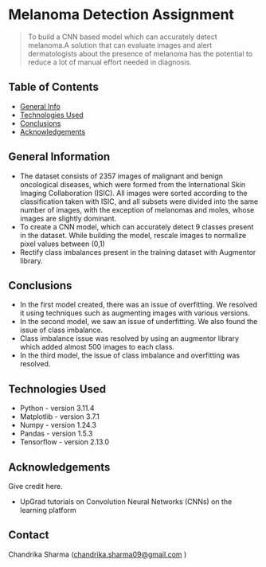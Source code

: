 # Melanoma Detection Assignment
> To build a CNN based model which can accurately detect melanoma.A solution that can evaluate images and alert dermatologists about the presence of melanoma has the potential to reduce a lot of manual effort needed in diagnosis.


## Table of Contents
* [General Info](#general-information)
* [Technologies Used](#technologies-used)
* [Conclusions](#conclusions)
* [Acknowledgements](#acknowledgements)


## General Information
- The dataset consists of 2357 images of malignant and benign oncological diseases, which were formed from the International Skin Imaging Collaboration (ISIC). All images were sorted according to the classification taken with ISIC, and all subsets were divided into the same number of images, with the exception of melanomas and moles, whose images are slightly dominant.
- To create a CNN model, which can accurately detect 9 classes present in the dataset. While building the model, rescale images to normalize pixel values between (0,1)
- Rectify class imbalances present in the training dataset with Augmentor library.

## Conclusions
- In the first model created, there was an issue of overfitting. We resolved it using techniques such as augmenting images with various versions.
- In the second model, we saw an issue of underfitting. We also found the issue of class imbalance.
- Class imbalance issue was resolved by using an augmentor library which added almost 500 images to each class.
- In the third model, the issue of class imbalance and overfitting was resolved.

## Technologies Used
- Python - version 3.11.4
- Matplotlib - version 3.7.1
- Numpy - version 1.24.3
- Pandas - version 1.5.3
- Tensorflow - version 2.13.0

## Acknowledgements
Give credit here.
- UpGrad tutorials on Convolution Neural Networks (CNNs) on the learning platform

## Contact
Chandrika Sharma (chandrika.sharma09@gmail.com )